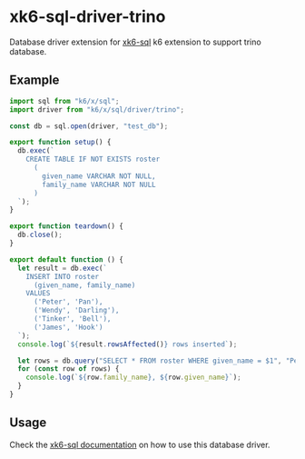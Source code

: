 # xk6-sql-driver-trino

Database driver extension for [xk6-sql](https://github.com/grafana/xk6-sql) k6 extension to support trino database.

## Example

```JavaScript file=examples/example.js
import sql from "k6/x/sql";
import driver from "k6/x/sql/driver/trino";

const db = sql.open(driver, "test_db");

export function setup() {
  db.exec(`
    CREATE TABLE IF NOT EXISTS roster
      (
        given_name VARCHAR NOT NULL,
        family_name VARCHAR NOT NULL
      )
  `);
}

export function teardown() {
  db.close();
}

export default function () {
  let result = db.exec(`
    INSERT INTO roster
      (given_name, family_name)
    VALUES
      ('Peter', 'Pan'),
      ('Wendy', 'Darling'),
      ('Tinker', 'Bell'),
      ('James', 'Hook')
  `);
  console.log(`${result.rowsAffected()} rows inserted`);

  let rows = db.query("SELECT * FROM roster WHERE given_name = $1", "Peter");
  for (const row of rows) {
    console.log(`${row.family_name}, ${row.given_name}`);
  }
}
```

## Usage

Check the [xk6-sql documentation](https://github.com/grafana/xk6-sql) on how to use this database driver.
